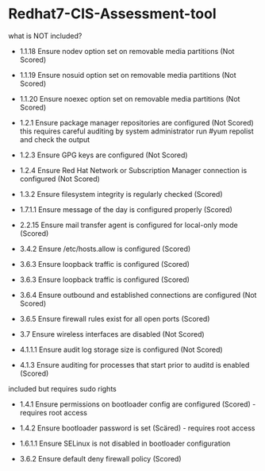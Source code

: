 # Redhat7-CIS-Assessment-tool

what is NOT included?

- 1.1.18 Ensure nodev option set on removable media partitions (Not
Scored)

- 1.1.19 Ensure nosuid option set on removable media partitions (Not
Scored)

- 1.1.20 Ensure noexec option set on removable media partitions (Not
Scored)

- 1.2.1 Ensure package manager repositories are configured (Not Scored)
this requires careful auditing by system administrator
run #yum repolist
and check the output

- 1.2.3 Ensure GPG keys are configured (Not Scored)

- 1.2.4 Ensure Red Hat Network or Subscription Manager connection is
configured (Not Scored)

- 1.3.2 Ensure filesystem integrity is regularly checked (Scored)


- 1.7.1.1 Ensure message of the day is configured properly (Scored)

- 2.2.15 Ensure mail transfer agent is configured for local-only mode (Scored)

- 3.4.2 Ensure /etc/hosts.allow is configured (Scored)

- 3.6.3 Ensure loopback traffic is configured (Scored)

- 3.6.3 Ensure loopback traffic is configured (Scored)

- 3.6.4 Ensure outbound and established connections are configured (Not
Scored)

- 3.6.5 Ensure firewall rules exist for all open ports (Scored)

- 3.7 Ensure wireless interfaces are disabled (Not Scored)

- 4.1.1.1 Ensure audit log storage size is configured (Not Scored)

- 4.1.3 Ensure auditing for processes that start prior to auditd is enabled
(Scored)

included but requires sudo rights

- 1.4.1 Ensure permissions on bootloader config are configured (Scored) - requires root access

- 1.4.2 Ensure bootloader password is set (Scäred) - requires root access

- 1.6.1.1 Ensure SELinux is not disabled in bootloader configuration

- 3.6.2 Ensure default deny firewall policy (Scored)


